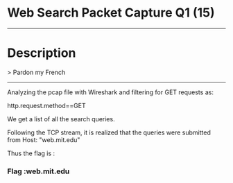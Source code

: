 <h1>Web Search Packet Capture Q1 (15)</h1>
<hr>

<h1>Description</h1>
> Pardon my French
<hr>

Analyzing the pcap file with Wireshark and filtering for GET requests as:
  <p>http.request.method==GET</p>
We get a list of all the search queries. 

Following the TCP stream, it is realized that the queries were submitted from Host: "web.mit.edu"

Thus the flag is :
<p><h3> Flag :web.mit.edu</h3></p>
